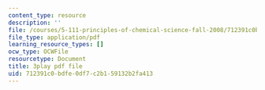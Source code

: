 ```yaml
---
content_type: resource
description: ''
file: /courses/5-111-principles-of-chemical-science-fall-2008/712391c0bdfe0df7c2b159132b2fa413_SbabED1wRMo.pdf
file_type: application/pdf
learning_resource_types: []
ocw_type: OCWFile
resourcetype: Document
title: 3play pdf file
uid: 712391c0-bdfe-0df7-c2b1-59132b2fa413
---
```

